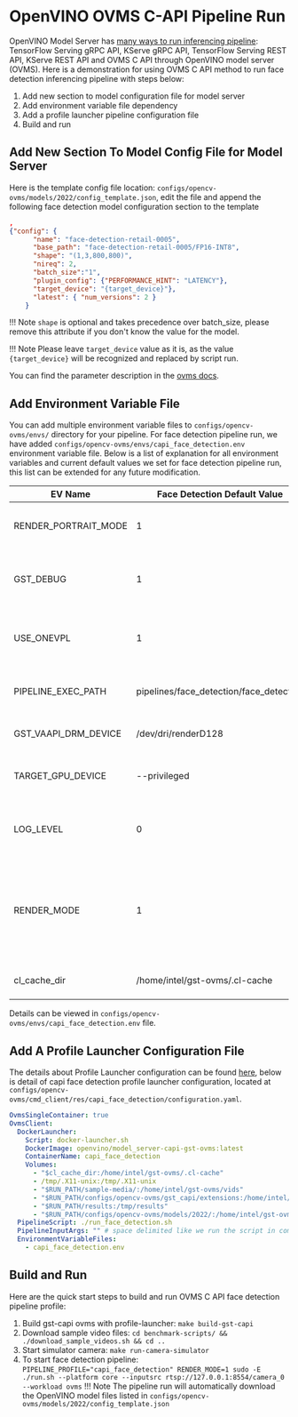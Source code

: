 # OpenVINO OVMS C-API Pipeline Run

OpenVINO Model Server has [many ways to run inferencing pipeline](https://docs.openvino.ai/2023.1/ovms_docs_server_api.html):
TensorFlow Serving gRPC API, KServe gRPC API, TensorFlow Serving REST API, KServe REST API and OVMS C API through OpenVINO model server (OVMS). Here is a demonstration for using OVMS C API method to run face detection inferencing pipeline with steps below:

1. Add new section to model configuration file for model server
2. Add environment variable file dependency
3. Add a profile launcher pipeline configuration file
4. Build and run


## Add New Section To Model Config File for Model Server

Here is the template config file location: `configs/opencv-ovms/models/2022/config_template.json`, edit the file and append the following face detection model configuration section to the template
```json
,
{"config": {
      "name": "face-detection-retail-0005",
      "base_path": "face-detection-retail-0005/FP16-INT8",
      "shape": "(1,3,800,800)",
      "nireq": 2,
      "batch_size":"1",
      "plugin_config": {"PERFORMANCE_HINT": "LATENCY"},
      "target_device": "{target_device}"},
      "latest": { "num_versions": 2 }
    }
```
!!! Note
    `shape` is optional and takes precedence over batch_size, please remove this attribute if you don't know the value for the model.

!!! Note
    Please leave `target_device` value as it is, as the value `{target_device}` will be recognized and replaced by script run.

You can find the parameter description in the [ovms docs](https://docs.openvino.ai/2023.1/ovms_docs_parameters.html).

## Add Environment Variable File

You can add multiple environment variable files to `configs/opencv-ovms/envs/` directory for your pipeline. For face detection pipeline run, we have added `configs/opencv-ovms/envs/capi_face_detection.env` environment variable file. Below is a list of explanation for all environment variables and current default values we set for face detection pipeline run, this list can be extended for any future modification.

| EV Name                   |Face Detection Default Value             | Description                                           |
| --------------------------|-----------------------------------------|-------------------------------------------------------|
| RENDER_PORTRAIT_MODE      | 1                                       |rendering in portrait mode, value: 0 or 1              |
| GST_DEBUG                 | 1                                       |running GStreamer in debug mode, value: 0 or 1         |
| USE_ONEVPL                | 1                                       |using OneVPL CPU & GPU Support, value: 0 or 1          |
| PIPELINE_EXEC_PATH        | pipelines/face_detection/face_detection |pipeline execution path inside container               |
| GST_VAAPI_DRM_DEVICE      | /dev/dri/renderD128                     |GStreamer VAAPI DRM device input                       |
| TARGET_GPU_DEVICE         | --privileged                            |allow using GPU devices if any                         |
| LOG_LEVEL                 | 0                                       |[GST_DEBUG log level](https://gstreamer.freedesktop.org/documentation/tutorials/basic/debugging-tools.html?gi-language=c#the-debug-log) to be set when running gst pipeline         |
| RENDER_MODE               | 1                                       |option to display the input source video stream with the inferencing results, value: 0 or 1              |
| cl_cache_dir              | /home/intel/gst-ovms/.cl-cache          |cache directory in container                          |

Details can be viewed in `configs/opencv-ovms/envs/capi_face_detection.env` file.

## Add A Profile Launcher Configuration File

The details about Profile Launcher configuration can be found [here](./profileLauncherConfigs.md), below is detail of capi face detection profile launcher configuration, located at `configs/opencv-ovms/cmd_client/res/capi_face_detection/configuration.yaml`.
```yaml
OvmsSingleContainer: true
OvmsClient:
  DockerLauncher:
    Script: docker-launcher.sh
    DockerImage: openvino/model_server-capi-gst-ovms:latest
    ContainerName: capi_face_detection
    Volumes:
      - "$cl_cache_dir:/home/intel/gst-ovms/.cl-cache"
      - /tmp/.X11-unix:/tmp/.X11-unix
      - "$RUN_PATH/sample-media/:/home/intel/gst-ovms/vids"
      - "$RUN_PATH/configs/opencv-ovms/gst_capi/extensions:/home/intel/gst-ovms/extensions"
      - "$RUN_PATH/results:/tmp/results"
      - "$RUN_PATH/configs/opencv-ovms/models/2022/:/home/intel/gst-ovms/models"
  PipelineScript: ./run_face_detection.sh
  PipelineInputArgs: "" # space delimited like we run the script in command and take those input arguments
  EnvironmentVariableFiles:
    - capi_face_detection.env
```

## Build and Run

Here are the quick start steps to build and run OVMS C API face detection pipeline profile:

1. Build gst-capi ovms with profile-launcher: `make build-gst-capi`
2. Download sample video files: `cd benchmark-scripts/ && ./download_sample_videos.sh && cd ..`
3. Start simulator camera: `make run-camera-simulator`
4. To start face detection pipeline: `PIPELINE_PROFILE="capi_face_detection" RENDER_MODE=1 sudo -E ./run.sh --platform core --inputsrc rtsp://127.0.0.1:8554/camera_0 --workload ovms`
!!! Note
    The pipeline run will automatically download the OpenVINO model files listed in `configs/opencv-ovms/models/2022/config_template.json`